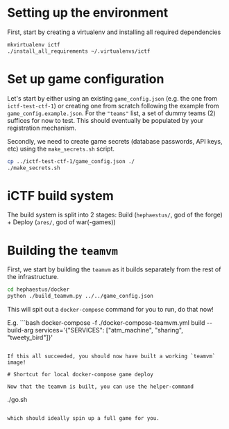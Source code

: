 # Setting up the environment

First, start by creating a virtualenv and installing all required dependencies
```bash
mkvirtualenv ictf
./install_all_requirements ~/.virtualenvs/ictf
```

# Set up game configuration

Let's start by either using an existing `game_config.json` (e.g. the one from `ictf-test-ctf-1`) or creating one from
scratch following the example from `game_config.example.json`. For the `"teams"` list, a set of dummy teams (2) suffices
for now to test. This should eventually be populated by your registration mechanism.

Secondly, we need to create game secrets (database passwords, API keys, etc) using the `make_secrets.sh` script.

```bash
cp ../ictf-test-ctf-1/game_config.json ./
./make_secrets.sh
```

# iCTF build system

The build system is split into 2 stages: Build (`hephaestus/`, god of the forge) + Deploy (`ares/`, god of war(-games))


# Building the `teamvm`
First, we start by building the `teamvm` as it builds separately from the rest of the infrastructure.

```bash
cd hephaestus/docker
python ./build_teamvm.py ../../game_config.json
```

This will spit out a `docker-compose` command for you to run, do that now!

E.g. ```bash
docker-compose -f ./docker-compose-teamvm.yml build --build-arg services='{"SERVICES": ["atm_machine", "sharing", "tweety_bird"]}'
```

If this all succeeded, you should now have built a working `teamvm` image!

# Shortcut for local docker-compose game deploy

Now that the teamvm is built, you can use the helper-command

```
./go.sh
```

which should ideally spin up a full game for you.
